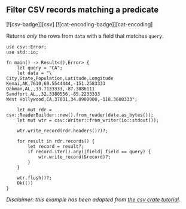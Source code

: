 ## Filter CSV records matching a predicate

[![csv-badge]][csv] [![cat-encoding-badge]][cat-encoding]

Returns _only_ the rows from `data` with a field that matches `query`.

```rust,edition2024
use csv::Error;
use std::io;

fn main() -> Result<(),Error> {
    let query = "CA";
    let data = "\
City,State,Population,Latitude,Longitude
Kenai,AK,7610,60.5544444,-151.2583333
Oakman,AL,,33.7133333,-87.3886111
Sandfort,AL,,32.3380556,-85.2233333
West Hollywood,CA,37031,34.0900000,-118.3608333";

    let mut rdr = csv::ReaderBuilder::new().from_reader(data.as_bytes());
    let mut wtr = csv::Writer::from_writer(io::stdout());

    wtr.write_record(rdr.headers()?)?;

    for result in rdr.records() {
        let record = result?;
        if record.iter().any(|field| field == query) {
            wtr.write_record(&record)?;
        }
    }

    wtr.flush()?;
    Ok(())
}
```

_Disclaimer: this example has been adapted from [the csv crate tutorial](https://docs.rs/csv/*/csv/tutorial/index.html#filter-by-search)_.
